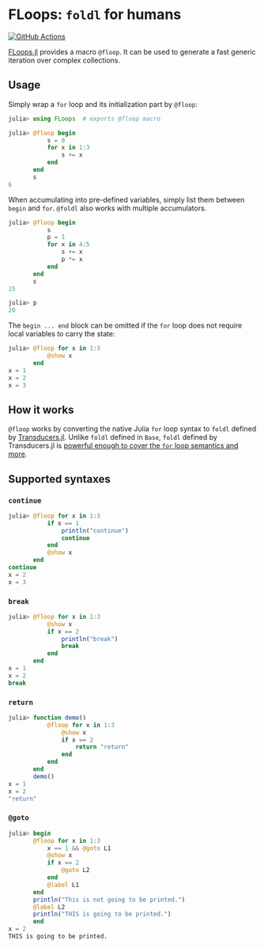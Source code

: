 # FLoops: `foldl` for humans

[![GitHub Actions](https://github.com/tkf/FLoops.jl/workflows/Run%20tests/badge.svg)](https://github.com/tkf/FLoops.jl/actions?query=workflow%3A%22Run+tests%22)

[FLoops.jl](https://github.com/tkf/FLoops.jl) provides a macro
`@floop`.  It can be used to generate a fast generic iteration over
complex collections.

## Usage

Simply wrap a `for` loop and its initialization part by `@floop`:

```julia
julia> using FLoops  # exports @floop macro

julia> @floop begin
           s = 0
           for x in 1:3
               s += x
           end
       end
       s
6
```

When accumulating into pre-defined variables, simply list them between
`begin` and `for`.  `@foldl` also works with multiple accumulators.

```julia
julia> @floop begin
           s
           p = 1
           for x in 4:5
               s += x
               p *= x
           end
       end
       s
15

julia> p
20
```

The `begin ... end` block can be omitted if the `for` loop does not
require local variables to carry the state:

```julia
julia> @floop for x in 1:3
           @show x
       end
x = 1
x = 2
x = 3
```

## How it works

`@floop` works by converting the native Julia `for` loop syntax to
`foldl` defined by
[Transducers.jl](https://github.com/tkf/Transducers.jl).  Unlike
`foldl` defined in `Base`, `foldl` defined by Transducers.jl is
[powerful enough to cover the `for` loop semantics and more](https://tkf.github.io/Transducers.jl/dev/manual/#Base.foreach).

## Supported syntaxes

### `continue`

```julia
julia> @floop for x in 1:3
           if x == 1
               println("continue")
               continue
           end
           @show x
       end
continue
x = 2
x = 3
```

### `break`

```julia
julia> @floop for x in 1:3
           @show x
           if x == 2
               println("break")
               break
           end
       end
x = 1
x = 2
break
```

### `return`

```julia
julia> function demo()
           @floop for x in 1:3
               @show x
               if x == 2
                   return "return"
               end
           end
       end
       demo()
x = 1
x = 2
"return"
```

### `@goto`

```julia
julia> begin
       @floop for x in 1:3
           x == 1 && @goto L1
           @show x
           if x == 2
               @goto L2
           end
           @label L1
       end
       println("This is not going to be printed.")
       @label L2
       println("THIS is going to be printed.")
       end
x = 2
THIS is going to be printed.
```
